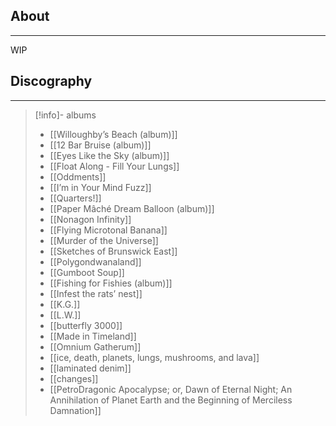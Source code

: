 ## About
___
WIP

## Discography 
___
>[!info]- albums
>
>- [[Willoughby’s Beach (album)]]
>- [[12 Bar Bruise (album)]]
>- [[Eyes Like the Sky (album)]]
>- [[Float Along - Fill Your Lungs]]
>- [[Oddments]]
>- [[I’m in Your Mind Fuzz]]
>- [[Quarters!]]
>- [[Paper Mâché Dream Balloon (album)]]
>- [[Nonagon Infinity]]
>- [[Flying Microtonal Banana]]
>- [[Murder of the Universe]]
>- [[Sketches of Brunswick East]]
>- [[Polygondwanaland]]
>- [[Gumboot Soup]]
>- [[Fishing for Fishies (album)]]
>- [[Infest the rats’ nest]]
>- [[K.G.]]
>- [[L.W.]]
>- [[butterfly 3000]]
>- [[Made in Timeland]]
>- [[Omnium Gatherum]]
>- [[ice, death, planets, lungs, mushrooms, and lava]]
>- [[laminated denim]]
>- [[changes]]
>- [[PetroDragonic Apocalypse; or, Dawn of Eternal Night; An Annihilation of Planet Earth and the Beginning of Merciless Damnation]]
